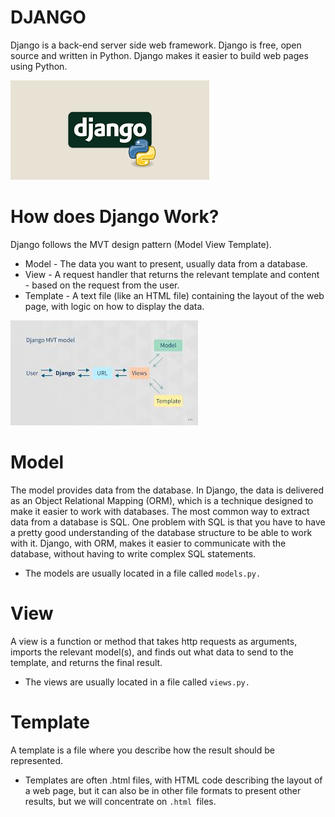 # DJANGO
Django is a back-end server side web framework.
Django is free, open source and written in Python.
Django makes it easier to build web pages using Python.

![img](https://github.com/RAJGUPTA28/Django-Backend/blob/main/IMG/DJ.png)

# How does Django Work?
Django follows the MVT design pattern (Model View Template).

- Model - The data you want to present, usually data from a database.
- View - A request handler that returns the relevant template and content - based on the request from the user.
- Template - A text file (like an HTML file) containing the layout of the web page, with logic on how to display the data.

![img](https://github.com/RAJGUPTA28/Django-Backend/blob/main/IMG/download.jpeg)

# **Model**
The model provides data from the database.
In Django, the data is delivered as an Object Relational Mapping (ORM), which is a technique designed to make it easier to work with databases.
The most common way to extract data from a database is SQL. One problem with SQL is that you have to have a pretty good understanding of the database structure to be able to work with it.
Django, with ORM, makes it easier to communicate with the database, without having to write complex SQL statements.
- The models are usually located in a file called ```models.py.```

# **View**
A view is a function or method that takes http requests as arguments, imports the relevant model(s), and finds out what data to send to the template, and returns the final result.
- The views are usually located in a file called ```views.py.```


# **Template**
A template is a file where you describe how the result should be represented.

- Templates are often .html files, with HTML code describing the layout of a web page, but it can also be in other file formats to present other results, but we will concentrate on ```.html ```files.
